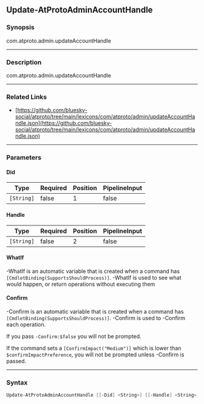 Update-AtProtoAdminAccountHandle
--------------------------------




### Synopsis
com.atproto.admin.updateAccountHandle



---


### Description

com.atproto.admin.updateAccountHandle



---


### Related Links
* [https://github.com/bluesky-social/atproto/tree/main/lexicons/com/atproto/admin/updateAccountHandle.json](https://github.com/bluesky-social/atproto/tree/main/lexicons/com/atproto/admin/updateAccountHandle.json)





---


### Parameters
#### **Did**




|Type      |Required|Position|PipelineInput|
|----------|--------|--------|-------------|
|`[String]`|false   |1       |false        |



#### **Handle**




|Type      |Required|Position|PipelineInput|
|----------|--------|--------|-------------|
|`[String]`|false   |2       |false        |



#### **WhatIf**
-WhatIf is an automatic variable that is created when a command has ```[CmdletBinding(SupportsShouldProcess)]```.
-WhatIf is used to see what would happen, or return operations without executing them
#### **Confirm**
-Confirm is an automatic variable that is created when a command has ```[CmdletBinding(SupportsShouldProcess)]```.
-Confirm is used to -Confirm each operation.

If you pass ```-Confirm:$false``` you will not be prompted.


If the command sets a ```[ConfirmImpact("Medium")]``` which is lower than ```$confirmImpactPreference```, you will not be prompted unless -Confirm is passed.



---


### Syntax
```PowerShell
Update-AtProtoAdminAccountHandle [[-Did] <String>] [[-Handle] <String>] [-WhatIf] [-Confirm] [<CommonParameters>]
```
